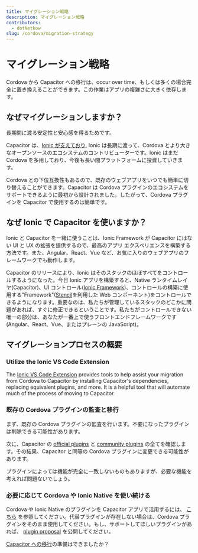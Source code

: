 ```yaml
---
title: マイグレーション戦略
description: マイグレーション戦略
contributors:
  - dotNetkow
slug: /cordova/migration-strategy
---
```


# マイグレーション戦略

Cordova から Capacitor への移行は、occur over time、もしくは多くの場合完全に置き換えることができます。この作業はアプリの複雑さに大きく依存します。

## なぜマイグレーションしますか？

長期間に渡る安定性と安心感を得るためです。

Capacitor は、[Ionic が支えており](https://ionicframework.com/), Ionic は長期に渡って、Cordova とより大きなオープンソースのエコシステムのコントリビューターです。Ionic はまだ Cordova を多用しており、今後も長い間プラットフォームに投資していきます。

Cordova との下位互換性もあるので、既存のウェブアプリをいつでも簡単に切り替えることができます。Capacitor は Cordova プラグインのエコシステムをサポートできるように最初から設計されました。したがって、Cordova プラグインを Capacitor で使用するのは簡単です。

## なぜ Ionic で Capacitor を使いますか？

Ionic と Capacitor を一緒に使うことは、Ionic Framework が Capacitor にはない UI と UX の拡張を提供するので、最高のアプリ エクスペリエンスを構築する方法です。また、Angular、React、Vue など、お気に入りのウェブアプリのフレームワークでも動作します。

Capacitor のリリースにより、Ionic はそのスタックのほぼすべてをコントロールするようになった。今日 Ionic アプリを構築すると、Native ランタイムレイヤ(Capacitor)、UI コントロール([Ionic Framework](https://ionicframework.com))、コントロールの構築に使用する"Framework"([Stencil](https://stenciljs.com/)を利用した Web コンポーネント)をコントロールできるようになります。重要なのは、私たちが管理しているスタックのどこかに問題があれば、すぐに修正できるということです。私たちがコントロールできない唯一の部分は、あなたが一番上で使うフロントエンドフレームワークです(Angular、React、Vue、またはプレーンの JavaScript)。

## マイグレーションプロセスの概要

### Utilize the Ionic VS Code Extension

The [Ionic VS Code Extension](https://marketplace.visualstudio.com/items?itemName=ionic.ionic) provides tools to help assist your migration from Cordova to Capacitor by installing Capacitor's dependencies, replacing equivalent plugins, and more. It is a helpful tool that will automate much of the process of moving to Capacitor.

### 既存の Cordova プラグインの監査と移行

まず、既存の Cordova プラグインの監査を行います。不要になったプラグインは削除できる可能性があります。

次に、Capacitor の [official plugins](/docs/apis) と [community plugins](/docs/plugins/community) の全てを確認します。その結果、Capacitor と同等の Cordova プラグインに変更できる可能性があります。

プラグインによっては機能が完全に一致しないものもありますが、必要な機能を考えれば問題ないでしょう。

### 必要に応じて Cordova や Ionic Native を使い続ける

Cordova や Ionic Native のプラグインを Capacitor アプリで活用するには、 [こちら](/docs/plugins/cordova) を参照してください。代替プラグインが存在しない場合は、Cordova プラグインをそのまま使用してください。もし、サポートしてほしいプラグインがあれば、 [plugin proposal](https://github.com/capacitor-community/proposals) を公開してください。

[Capacitor への移行](/docs/cordova/migrating-from-cordova-to-capacitor)の準備はできましたか？
